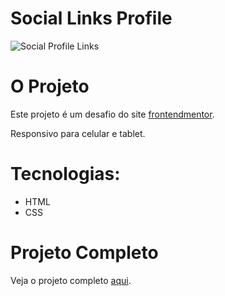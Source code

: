 # Social Links Profile 
![Social Profile Links](https://github.com/user-attachments/assets/d6f4f7a1-5c0c-4293-bdbf-cc402f691d7e)

# O Projeto

Este projeto é um desafio do site [frontendmentor](https://www.frontendmentor.io/).

Responsivo para celular e tablet.

# Tecnologias:
- HTML
- CSS

# Projeto Completo
Veja o projeto completo [aqui](https://gleyssonnunes.github.io/social-links-profile/).

